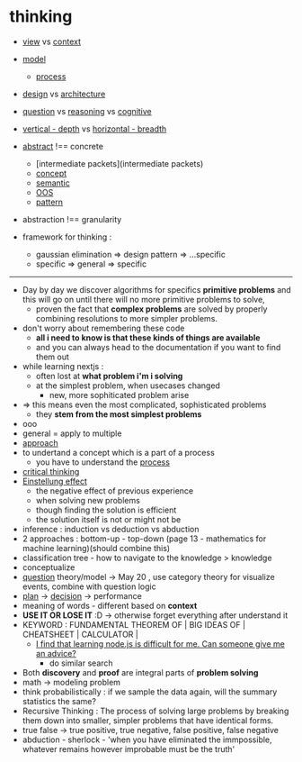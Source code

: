 # thinking

- [view](view) vs [context](context)
- [model](model)
     - [process](process)
- [design](design) vs [architecture](architecture)
- [question](question) vs [reasoning](reasoning) vs [cognitive](cognitive)
- [vertical - depth](vertical) vs [horizontal - breadth](horizontal)
- [abstract](abstract) !== concrete
     - [intermediate packets](intermediate packets)
     - [concept](concept)
     - [semantic](semantic)
     - [OOS](OOS)
     - [pattern](pattern)
- abstraction !== granularity

- framework for thinking :
     - gaussian elimination => design pattern => ...specific
     - specific => general => specific

---

- Day by day we discover algorithms for specifics **primitive problems** and this will go on until there will no more primitive problems to solve,
     - proven the fact that **complex problems** are solved by properly combining resolutions to more simpler problems.
- don't worry about remembering these code
     - **all i need to know is that these kinds of things are available**
     - and you can always head to the documentation if you want to find them out
- while learning nextjs :
     - often lost at **what problem i'm i solving**
     - at the simplest problem, when usecases changed
          - new, more sophiticated problem arise
- => this means even the most complicated, sophisticated problems
     - they **stem from the most simplest problems**
- ooo
- general = apply to multiple
- [approach](approach)
- to undertand a concept which is a part of a process
     - you have to understand the [process](process)
- [critical thinking](https://www.criticalthinking.org/pages/defining-critical-thinking/766)
- [Einstellung effect](https://en.wikipedia.org/wiki/Einstellung_effect)
     - the negative effect of previous experience
     - when solving new problems
     - though finding the solution is efficient
     - the solution itself is not or might not be
- inference : induction vs deduction vs abduction
- 2 approaches : bottom-up - top-down (page 13 - mathematics for machine learning)(should combine this)
- classification tree - how to navigate to the knowledge > knowledge
- conceptualize
- [question](question) theory/model -> May 20 , use category theory for visualize events, combine with question logic
- [plan](plan) -> [decision](decision) -> performance
- meaning of words - different based on **context**
- **USE IT OR LOSE IT** :D -> otherwise forget everything after understand it
- KEYWORD : FUNDAMENTAL THEOREM OF | BIG IDEAS OF | CHEATSHEET | CALCULATOR |
     - [I find that learning node.js is difficult for me. Can someone give me an advice?](https://www.quora.com/I-find-that-learning-node-js-is-difficult-for-me-Can-someone-give-me-an-advice)
          - do similar search
- Both **discovery** and **proof** are integral parts of **problem solving**
- math -> modeling problem
- think probabilistically : if we sample the data again, will the summary statistics the same?
- Recursive Thinking : The process of solving large problems by breaking them down into smaller, simpler problems that have identical forms.
- true false -> true positive, true negative, false positive, false negative
- abduction - sherlock - 'when you have eliminated the immpossible, whatever remains however improbable must be the truth'
